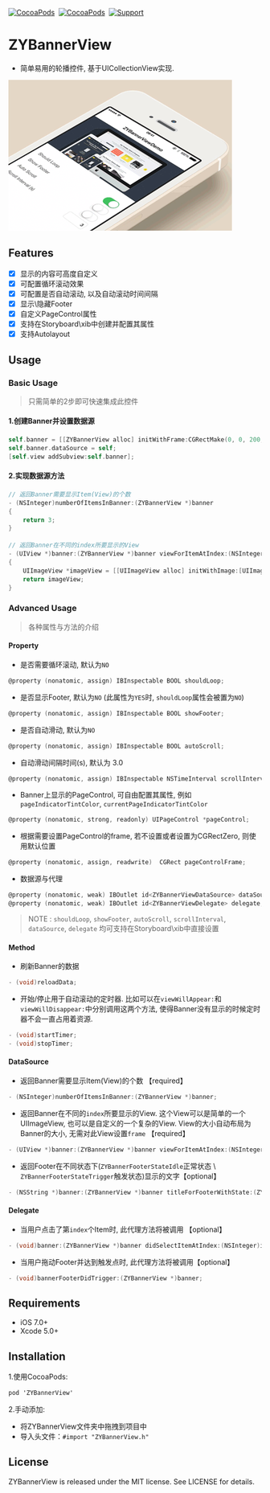 [![CocoaPods](http://img.shields.io/cocoapods/v/ZYBannerView.svg?style=flat)](http://cocoapods.org/?q=ZYBannerView)&nbsp;
[![CocoaPods](http://img.shields.io/cocoapods/p/ZYBannerView.svg?style=flat)](http://cocoapods.org/?q=ZYBannerView)&nbsp;
[![Support](https://img.shields.io/badge/support-iOS%207%2B%20-blue.svg?style=flat)](https://www.apple.com/nl/ios/)&nbsp;

# ZYBannerView
- 简单易用的轮播控件, 基于UICollectionView实现.

![](./ZYBannerViewDemo/Resource/demo.gif)

## Features

- [x] 显示的内容可高度自定义
- [x] 可配置循环滚动效果
- [x] 可配置是否自动滚动, 以及自动滚动时间间隔
- [x] 显示\隐藏Footer
- [x] 自定义PageControl属性
- [x] 支持在Storyboard\xib中创建并配置其属性
- [x] 支持Autolayout

## Usage

### Basic Usage

> 只需简单的2步即可快速集成此控件

#### 1.创建Banner并设置数据源

```Objective-C
self.banner = [[ZYBannerView alloc] initWithFrame:CGRectMake(0, 0, 200, 100)];
self.banner.dataSource = self;
[self.view addSubview:self.banner];
```

#### 2.实现数据源方法

```Objective-C
// 返回Banner需要显示Item(View)的个数
- (NSInteger)numberOfItemsInBanner:(ZYBannerView *)banner
{
    return 3;
}

// 返回Banner在不同的index所要显示的View
- (UIView *)banner:(ZYBannerView *)banner viewForItemAtIndex:(NSInteger)index
{
    UIImageView *imageView = [[UIImageView alloc] initWithImage:[UIImage imageNamed:@"xxx"]];
    return imageView;
}
```

### Advanced Usage

> 各种属性与方法的介绍

#### Property

- 是否需要循环滚动, 默认为`NO`
```Objective-C
@property (nonatomic, assign) IBInspectable BOOL shouldLoop;
```

- 是否显示Footer, 默认为`NO` (此属性为`YES`时, `shouldLoop`属性会被置为`NO`)
```Objective-C
@property (nonatomic, assign) IBInspectable BOOL showFooter;
```

- 是否自动滑动, 默认为`NO`
```Objective-C
@property (nonatomic, assign) IBInspectable BOOL autoScroll;
```

- 自动滑动间隔时间(s), 默认为 3.0
```Objective-C
@property (nonatomic, assign) IBInspectable NSTimeInterval scrollInterval;
```

- Banner上显示的PageControl, 可自由配置其属性, 例如`pageIndicatorTintColor`, `currentPageIndicatorTintColor`
```Objective-C
@property (nonatomic, strong, readonly) UIPageControl *pageControl;
```

- 根据需要设置PageControl的frame, 若不设置或者设置为CGRectZero, 则使用默认位置
```Objective-C
@property (nonatomic, assign, readwrite)  CGRect pageControlFrame;
```

- 数据源与代理
```Objective-C
@property (nonatomic, weak) IBOutlet id<ZYBannerViewDataSource> dataSource;
@property (nonatomic, weak) IBOutlet id<ZYBannerViewDelegate> delegate;
```

> NOTE : `shouldLoop`, `showFooter`, `autoScroll`, `scrollInterval`, `dataSource`, `delegate` 均可支持在Storyboard\xib中直接设置

#### Method

- 刷新Banner的数据
```Objective-C
- (void)reloadData;
```

- 开始/停止用于自动滚动的定时器. 比如可以在`viewWillAppear:`和`viewWillDisappear:`中分别调用这两个方法, 使得Banner没有显示的时候定时器不会一直占用着资源.
```Objective-C
- (void)startTimer;
- (void)stopTimer;
```

#### DataSource

- 返回Banner需要显示Item(View)的个数 【required】
```Objective-C
- (NSInteger)numberOfItemsInBanner:(ZYBannerView *)banner;
```

- 返回Banner在不同的`index`所要显示的View. 这个View可以是简单的一个UIImageView, 也可以是自定义的一个复杂的View. View的大小自动布局为Banner的大小, 无需对此View设置`frame` 【required】
```Objective-C
- (UIView *)banner:(ZYBannerView *)banner viewForItemAtIndex:(NSInteger)index;
```

- 返回Footer在不同状态下(`ZYBannerFooterStateIdle`正常状态 \ `ZYBannerFooterStateTrigger`触发状态)显示的文字【optional】
```Objective-C
- (NSString *)banner:(ZYBannerView *)banner titleForFooterWithState:(ZYBannerFooterState)footerState;
```

#### Delegate

- 当用户点击了第`index`个Item时, 此代理方法将被调用 【optional】
```Objective-C
- (void)banner:(ZYBannerView *)banner didSelectItemAtIndex:(NSInteger)index;
```

- 当用户拖动Footer并达到触发点时, 此代理方法将被调用【optional】
```Objective-C
- (void)bannerFooterDidTrigger:(ZYBannerView *)banner;
```

## Requirements

- iOS 7.0+
- Xcode 5.0+

## Installation

1.使用CocoaPods:
```Objective-C
pod 'ZYBannerView'
```

2.手动添加:
- 将ZYBannerView文件夹中拖拽到项目中
- 导入头文件：`#import "ZYBannerView.h"`

## License

ZYBannerView is released under the MIT license. See LICENSE for details.
